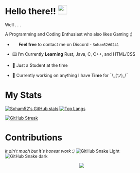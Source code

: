 # Hello there!!  <img src="https://raw.githubusercontent.com/MartinHeinz/MartinHeinz/master/wave.gif" width="30px">

Well . . .

A Programming and Coding Enthusiast who also likes Gaming ;)

* <img src="https://user-images.githubusercontent.com/73898737/181573138-6fe276d7-a445-4853-bc64-8784fe4c3254.svg" width="17px"> **Feel free** to contact me on Discord - `Soham52#0241`

* ⌨️ I’m Currently **Learning** Rust, Java, C, C++, and HTML/CSS

* 👀 Just a Student at the time

* 🔭 Currently working on anything I have **Time** for ¯\\\_(ツ)_/¯

# My Stats

[![Soham52's GitHub stats](https://github-readme-stats.vercel.app/api?username=Soham52&theme=dark&show_icons=true&hide_border=true)](https://github.com/anuraghazra/github-readme-stats) [![Top Langs](https://github-readme-stats.vercel.app/api/top-langs/?username=Soham52&theme=dark&show_icons=true&hide_border=true)](https://github.com/anuraghazra/github-readme-stats) 

[![GitHub Streak](https://streak-stats.demolab.com?user=Soham52&theme=dark&hide_border=true&date_format=M%20j%5B%2C%20Y%5D&mode=weekly&ring=79FE96&fire=79FE96&currStreakLabel=79FE96)](https://git.io/streak-stats)

# Contributions

*it ain't much but it's honest work :)* 
![GitHub Snake Light](github-snake.svg#gh-light-mode-only)
![GitHub Snake dark](github-snake-dark.svg#gh-dark-mode-only)

<div align="center">

![](https://komarev.com/ghpvc/?username=Soham52&color=1e1e1e&style=for-the-badge&label=Profile+Visits)

</div>